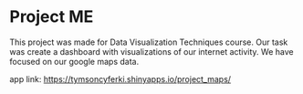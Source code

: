 # Project ME

This project was made for Data Visualization Techniques 
course. Our task was create a dashboard with visualizations
of our internet activity. We have focused on our google maps data.

app link: https://tymsoncyferki.shinyapps.io/project_maps/

